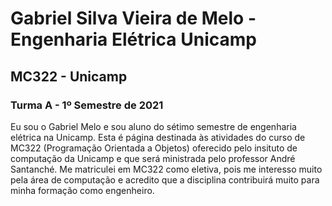 # Gabriel Silva Vieira de Melo - Engenharia Elétrica Unicamp
## MC322 - Unicamp 
### Turma A - 1º Semestre de 2021
Eu sou o Gabriel Melo e sou aluno do sétimo semestre de engenharia elétrica na Unicamp.  Esta é página destinada às atividades do curso de MC322 (Programação Orientada a Objetos) oferecido pelo insituto de computação da Unicamp e que será ministrada pelo professor André Santanché. Me matriculei em MC322 como eletiva, pois me interesso muito pela área de computação e acredito que a disciplina contribuirá muito para minha formação como engenheiro.

